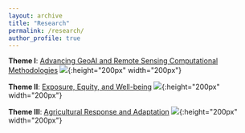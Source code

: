 ```yaml
---
layout: archive
title: "Research"
permalink: /research/
author_profile: true
---
```



**Theme I**: [Advancing GeoAI and Remote Sensing Computational Methodologies](https://thutyecology.github.io/research/methods)
![](https://thutyecology.github.io/images/theme1.png){:height="200px" width="200px"}


**Theme II**: [Exposure, Equity, and Well-being](https://thutyecology.github.io/research/equity)
![](https://thutyecology.github.io/images/theme2.png){:height="200px" width="200px"}


**Theme III**: [Agricultural Response and Adaptation](https://thutyecology.github.io/research/agriculture)
![](https://thutyecology.github.io/images/theme3.png){:height="200px" width="200px"}
